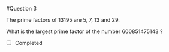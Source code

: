 #Question 3

The prime factors of 13195 are 5, 7, 13 and 29.

What is the largest prime factor of the number 600851475143 ?

- [ ] Completed
